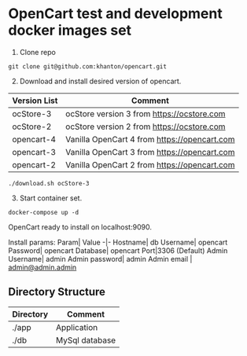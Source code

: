 # OpenCart test and development docker images set

1. Clone repo 

```
git clone git@github.com:khanton/opencart.git
```

2. Download and install desired version of opencart.

Version List| Comment
-|-
ocStore-3| ocStore version 3 from https://ocstore.com
ocStore-2| ocStore version 2 from https://ocstore.com
opencart-4| Vanilla OpenCart 4 from https://opencart.com
opencart-3| Vanilla OpenCart 3 from https://opencart.com
opencart-2| Vanilla OpenCart 2 from https://opencart.com

```
./download.sh ocStore-3
```

3. Start container set.
```
docker-compose up -d
```

OpenCart ready to install on localhost:9090.

Install params:
Param| Value
-|-
Hostname| db
Username| opencart
Password| opencart
Database| opencart
Port|3306 (Default)
Admin Username| admin 
Admin password| admin
Admin email | admin@admin.admin

## Directory Structure
Directory|Comment
-|-
./app | Application 
./db | MySql database 
